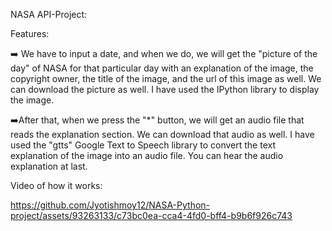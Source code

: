 NASA API-Project:

Features:

➡️ We have to input a date, and when we do, we will get the "picture of the day" of NASA for that particular day with an explanation of the image, the copyright owner, the title of the image, and the url of this image as well. We can download the picture as well. 
I have used the IPython library to display the image.

➡️After that, when we press the "*" button, we will get an audio file that reads the explanation section. We can download that audio as well. 
I have used the "gtts" Google Text to Speech library to convert the text explanation of the image into an audio file. 
You can hear the audio explanation at last.

Video of how it works:


https://github.com/Jyotishmoy12/NASA-Python-project/assets/93263133/c73bc0ea-cca4-4fd0-bff4-b9b6f926c743

